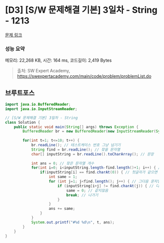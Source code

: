 # [D3] [S/W 문제해결 기본] 3일차 - String - 1213 

[문제 링크](https://swexpertacademy.com/main/code/problem/problemDetail.do?contestProbId=AV14P0c6AAUCFAYi) 

### 성능 요약

메모리: 22,268 KB, 시간: 164 ms, 코드길이: 2,419 Bytes



> 출처: SW Expert Academy, https://swexpertacademy.com/main/code/problem/problemList.do


## 브루트포스
```java
import java.io.BufferedReader;
import java.io.InputStreamReader;

// [S/W 문제해결 기본] 3일차 - String
class Solution {
	public static void main(String[] args) throws Exception {
		BufferedReader br = new BufferedReader(new InputStreamReader(System.in));
		
		for(int t=1; t<=10; t++) {
			br.readLine(); // 테스트케이스 번호 그냥 넘기기
			String find = br.readLine(); // 찾을 문자열
			char[] inputString = br.readLine().toCharArray(); // 문장
			
			int ans = 0; // 찾은 문자열 개수
			for(int i=0; i<inputString.length-find.length()+1; i++) { // 0부터 총문자열-문자개수 까지 탐색
				if(inputString[i] == find.charAt(0)) { // 첫글자가 같으면
					int same = 1; 
					for (int j=1; j<find.length(); j++) { // 그다음 문자열까지 같은지 체크
						if (inputString[i+j] != find.charAt(j)) { // 다르면
							same = 0; // 같지않음
							break; // 나가기
						}
					}
					ans += same;
				}
			}
			System.out.printf("#%d %d\n", t, ans);
		}
	}
}
```
